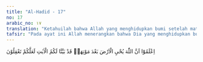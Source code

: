 ```yaml
---
title: "Al-Hadid - 17"
no: 17
arabic_no: ١٧
translation: "Ketahuilah bahwa Allah yang menghidupkan bumi setelah matinya (kering). Sungguh, telah Kami jelaskan kepadamu tanda-tanda (kebesaran Kami) agar kamu mengerti."
tafsir: "Pada ayat ini Allah menerangkan bahwa Dia yang menghidupkan bumi sesudah mati. Allah melembutkan hati yang keras, memberi petunjuk manusia yang sesat, menghilangkan kesukaran yang menimpa dengan penjelasan dan petunjuk Al-Qur'an dengan nasihat dan pengajaran yang dapat melembutkan batu yang keras yakni hati yang kesat, sebagaimana menghidupkan dan menyuburkan tanah yang gersang membatu dengan hujan yang lebat. Demikianlah Allah telah menjelaskan agar manusia itu dapat memikirkan dan mempergunakan akalnya dengan sebaik-baiknya."
---
```

اِعْلَمُوْٓا اَنَّ اللّٰهَ يُحْيِ الْاَرْضَ بَعْدَ مَوْتِهَاۗ قَدْ بَيَّنَّا لَكُمُ الْاٰيٰتِ لَعَلَّكُمْ تَعْقِلُوْنَ 